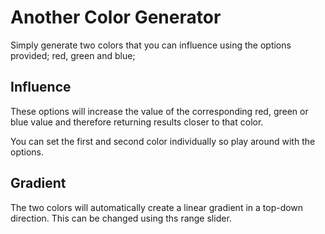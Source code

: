 # Another Color Generator

Simply generate two colors that you can influence using the options provided; red, green and blue;

## Influence

These options will increase the value of the corresponding red, green or blue value and therefore returning results closer to that color.

You can set the first and second color individually so play around with the options.

## Gradient

The two colors will automatically create a linear gradient in a top-down direction. This can be changed using ths range slider.
